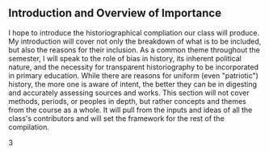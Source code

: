 ## Introduction and Overview of Importance

I hope to introduce the historiographical compliation our class will produce. My introduction will cover not only the breakdown of what is to be included, but also the reasons for their inclusion.
As a common theme throughout the semester, I will speak to the role of bias in history, its inherent political nature, and the necessity for transparent historiography to be incorporated in primary education.
While there are reasons for uniform (even "patriotic") history, the more one is aware of intent, the better they can be in digesting and accurately assessing sources and works.
This section will not cover methods, periods, or peoples in depth, but rather concepts and themes from the course as a whole. It will pull from the inputs and ideas of all the class's contributors and will set the framework for the rest of the compilation.

3
